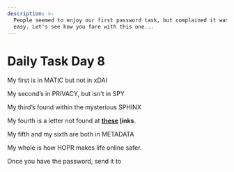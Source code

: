 ```yaml
---
description: >-
  People seemed to enjoy our first password task, but complained it was too
  easy. Let's see how you fare with this one...
---
```


# Daily Task Day 8

My first is in MATIC but not in xDAI  
  
My second’s in PRIVACY, but isn’t in SPY  
  
My third’s found within the mysterious SPHINX   
  
My fourth is a letter not found at [**these**](../hopr-games/) [**l**](../hopr-games/#goals)**inks**.  
  
My fifth and my sixth are both in METADATA  
  
My whole is how HOPR makes life online safer.  
  
  


Once you have the password, send it to   
  
  


